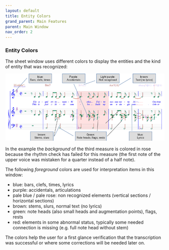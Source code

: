 ```yaml
---
layout: default
title: Entity Colors
grand_parent: Main Features
parent: Main Window
nav_order: 2
---
```

### Entity Colors

The sheet window uses different colors to display the entities and the kind of entity that was
recognized:

![](../assets/images/entity_colors.png)

In the example the _background_ of the third measure is colored in rose because the rhythm check
has failed for this measure (the first note of the upper voice was mistaken for a quarter
instead of a half note).

The following _foreground_ colors are used for interpretation items in this window:

* blue: bars, clefs, times, lyrics
* purple: accidentals, articulations
* pale blue / pale rose: non recognized elements (vertical sections / horizontal sections)
* brown: stems, slurs, normal text (no lyrics)
* green: note heads (also small heads and augmentation points), flags, rests
* red: elements in some abnormal status, typically some needed connection is missing
(e.g. full note head without stem)

The colors help the user for a first glance verification that the transcription was successful
or where some corrections will be needed later on.
